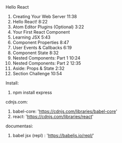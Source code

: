 
Hello React
1. Creating Your Web Server 11:38
2. Hello React! 8:22
3. Atom Editor Plugins (Optional) 3:22
4. Your First React Component
5. Learning JSX 5:43
6. Component Properties 8:47
7. User Events & Callbacks 6:19
8. Component State 8:32
9. Nested Components: Part 1 10:24
10. Nested Components: Part 2 12:35
11. Aside: Props & State 2:32
12. Section Challenge 10:54

Install:

1. npm install express

cdnjs.com:

1. babel-core: 'https://cdnjs.com/libraries/babel-core'
2. react: 'https://cdnjs.com/libraries/react'

documentasi:

1. babel jsx (repl) : 'https://babeljs.io/repl/'
